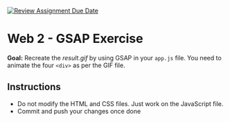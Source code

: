 [![Review Assignment Due Date](https://classroom.github.com/assets/deadline-readme-button-22041afd0340ce965d47ae6ef1cefeee28c7c493a6346c4f15d667ab976d596c.svg)](https://classroom.github.com/a/dKiH6zFI)
# Web 2 - GSAP Exercise

**Goal:** Recreate the *result.gif* by using GSAP in your `app.js` file. You need to animate the four `<div>` as per the GIF file.

## Instructions

- Do not modify the HTML and CSS files. Just work on the JavaScript file.
- Commit and push your changes once done
